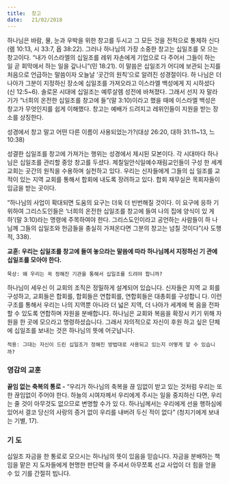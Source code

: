 ```yaml
---
title:  창고
date:   21/02/2018
---
```


하나님은 바람, 물, 눈과 우박을 위한 창고를 두시고 그 모든 것을 전적으로 통제하
신다(렘 10:13, 시 33:7, 욥 38:22). 그러나 하나님의 가장 소중한 창고는 십일조를 모
으는 창고이다. “내가 이스라엘의 십일조를 레위 자손에게 기업으로 다 주어서 그들이
하는 일 곧 회막에서 하는 일을 갚나니”(민 18:21). 이 말씀은 십일조가 어디에 보관되
는지를 처음으로 언급하는 말씀이자 오늘날 ‘곳간의 원칙’으로 알려진 성경절이다. 하
나님은 더 나아가 그분이 지정하신 장소에 십일조를 가져오라고 이스라엘 백성에게 지
시하셨다(신 12:5~6). 솔로몬 시대에 십일조는 예루살렘 성전에 바쳐졌다. 그래서 선지
자 말라기가 “너희의 온전한 십일조를 창고에 들”(말 3:10)이라고 했을 때에 이스라엘
백성은 창고가 무엇인지를 쉽게 이해했다. 창고는 예배가 드려지고 레위인들이 지원을
받는 장소를 상징한다.

성경에서 창고 말고 어떤 다른 이름이 사용되었는가?(대상 26:20, 대하 31:11~13, 느
10:38)

성결한 십일조를 창고에 가져가는 행위는 성경에서 제시된 모본이다. 각 시대마다
하나님은 십일조를 관리할 중앙 창고를 두셨다. 제칠일안식일예수재림교인들이 구성
한 세계 교회는 곳간의 원칙을 수용하며 실천하고 있다. 우리는 신자들에게 그들의 십
일조를 교적이 있는 지역 교회를 통해서 합회에 내도록 장려하고 있다. 합회 재무실은
목회자들이 임금을 받는 곳이다.

“하나님의 사업이 확대되면 도움의 요구는 더욱 더 빈번해질 것이다. 이 요구에 응하
기 위하여 그리스도인들은 ‘너희의 온전한 십일조를 창고에 들여 나의 집에 양식이 있
게 하’(말 3:10)라는 명령에 주목하여야 한다. 그리스도인이라고 공언하는 사람들이 하
나님께 그들의 십일조와 헌금들을 충실히 가져온다면 그분의 창고는 넘칠 것이다”(사
도행적, 338).

**교훈: 우리는 십일조를 창고에 들여 놓으라는 말씀에 따라 하나님께서 지정하신 기
관에 십일조를 모아야 한다.**

`묵상: 왜 우리는 꼭 정해진 기관을 통해서 십일조를 드려야 합니까?`

하나님이 세우신 이 교회의 조직은 정밀하게 설계되어 있습니다. 신자들은 지역 교
회를 구성하고, 교회들은 합회를, 합회들은 연합회를, 연합회들은 대총회를 구성합니
다. 이런 구조를 통해서 우리는 나의 지역뿐 아니라 더 넓은 지역, 더 나아가 세계에 복
음을 전파할 수 있도록 연합하며 자원을 분배합니다. 하나님은 교회와 복음을 확장시
키기 위해 자원을 한 곳에 모으라고 명령하셨습니다. 그래서 자의적으로 자신이 후원
하고 싶은 단체에 십일조를 보내는 것은 하나님의 뜻에 어긋납니다.

`적용: 그대는 자신이 드린 십일조가 정해진 방법대로 사용되고 있는지 어떻게 알 수
있습니까?` 

### 영감의 교훈

**끝임 없는 축복의 통로 -** “우리가 하나님의 축복을 끊
임없이 받고 있는 것처럼 우리는 또한 끊임없이 주어야
한다. 하늘의 시여자께서 우리에게 주시는 일을 중지하신
다면, 우리는 줄 것이 아무것도 없으므로 변명할 수가 있
다. 하나님께서는 우리에게 선을 행하심에 있어서 결코
당신의 사랑의 증거 없이 우리를 내버려 두신 적이 없다”
(청지기에게 보내는 기별, 17).

### 기 도

십일조 자금을 한 통로로
모으시는 하나님의 뜻이
있음을 믿습니다. 자금을
분배하는 책임을 맡은 지
도자들에게 현명한 판단력
을 주셔서 아무쪼록 선교
사업이 더 힘을 얻을 수 있
기를 간절히 빕니다.